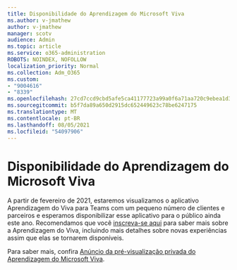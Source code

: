 ```yaml
---
title: Disponibilidade do Aprendizagem do Microsoft Viva
ms.author: v-jmathew
author: v-jmathew
manager: scotv
audience: Admin
ms.topic: article
ms.service: o365-administration
ROBOTS: NOINDEX, NOFOLLOW
localization_priority: Normal
ms.collection: Adm_O365
ms.custom:
- "9004616"
- "8339"
ms.openlocfilehash: 27cd7ccd9cbd5afe5ca41177723a99a0f6a71aa720c9ebea1d3889bcbb140d20
ms.sourcegitcommit: b5f7da89a650d2915dc652449623c78be6247175
ms.translationtype: MT
ms.contentlocale: pt-BR
ms.lasthandoff: 08/05/2021
ms.locfileid: "54097906"
---
```

# <a name="microsoft-viva-learning-availability"></a>Disponibilidade do Aprendizagem do Microsoft Viva

A partir de fevereiro de 2021, estaremos visualizamos o aplicativo Aprendizagem do Viva para Teams com um pequeno número de clientes e parceiros e esperamos disponibilizar esse aplicativo para o público ainda este ano. Recomendamos que você [inscreva-se aqui](https://aka.ms/VivaLearningSignup) para saber mais sobre a Aprendizagem do Viva, incluindo mais detalhes sobre novas experiências assim que elas se tornarem disponíveis.

Para saber mais, confira [Anúncio da pré-visualização privada do Aprendizagem do Microsoft Viva](https://techcommunity.microsoft.com/t5/microsoft-viva-blog/announcing-microsoft-viva-learning-private-preview/ba-p/2107023).
